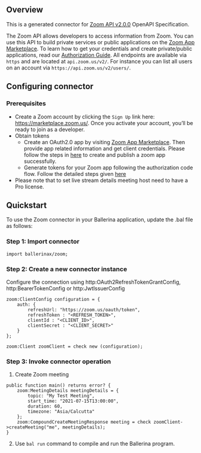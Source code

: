 ## Overview

This is a generated connector for [Zoom API v2.0.0](https://marketplace.zoom.us/docs/api-reference/zoom-api) OpenAPI Specification. 

The Zoom API allows developers to access information from Zoom. You can use this API to build private services or public applications on the [Zoom App Marketplace](http://marketplace.zoom.us). To learn how to get your credentials and create private/public applications, read our [Authorization Guide](https://marketplace.zoom.us/docs/guides/authorization/credentials). All endpoints are available via `https` and are located at `api.zoom.us/v2/`. For instance you can list all users on an account via `https://api.zoom.us/v2/users/`.

## Configuring connector

### Prerequisites

* Create a Zoom account by clicking the `Sign Up` link here: https://marketplace.zoom.us/. Once you activate your account, you’ll be ready to join as a developer.
* Obtain tokens
    - Create an OAuth2.0 app by visiting [Zoom App Marketplace](https://marketplace.zoom.us/develop/create). Then provide app related information and get client credentials. Please follow the steps in [here](https://marketplace.zoom.us/docs/guides/build/oauth-app) to create and publish a zoom app successfully. 
    - Generate tokens for your Zoom app following the authorization code flow. Follow the detailed steps given [here](https://marketplace.zoom.us/docs/guides/auth/oauth)
* Please note that to set live stream details meeting host need to have a Pro license. 

## Quickstart

To use the Zoom connector in your Ballerina application, update the .bal file as follows:

### Step 1: Import connector

```ballerina
import ballerinax/zoom;
```

### Step 2: Create a new connector instance
Configure the connection using http:OAuth2RefreshTokenGrantConfig, http:BearerTokenConfig or http:JwtIssuerConfig

```ballerina
zoom:ClientConfig configuration = {
    auth: {
        refreshUrl: "https://zoom.us/oauth/token",
        refreshToken : "<REFRESH_TOKEN>",
        clientId : "<CLIENT_ID>",
        clientSecret : "<CLIENT_SECRET>"
    }
};

zoom:Client zoomClient = check new (configuration);
```

### Step 3: Invoke  connector operation
1. Create Zoom meeting 

```ballerina
public function main() returns error? {
    zoom:MeetingDetails meetingDetails = {
        topic: "My Test Meeting",
        start_time: "2021-07-15T13:00:00",
        duration: 60,
        timezone: "Asia/Calcutta"
    };
    zoom:CompoundCreateMeetingResponse meeting = check zoomClient->createMeeting("me", meetingDetails);
}
```
2. Use `bal run` command to compile and run the Ballerina program. 
